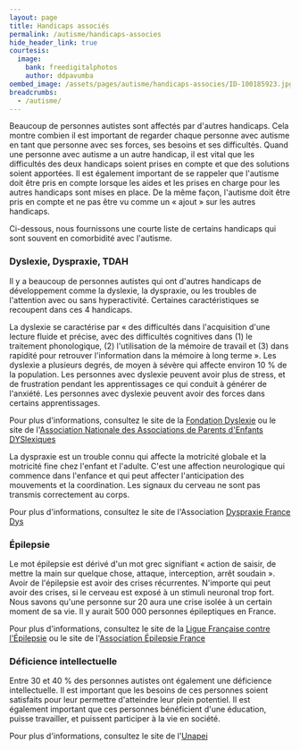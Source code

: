 ```yaml
---
layout: page
title: Handicaps associés
permalink: /autisme/handicaps-associes
hide_header_link: true
courtesis:
  image:
    bank: freedigitalphotos
    author: ddpavumba
oembed_image: /assets/pages/autisme/handicaps-associes/ID-100185923.jpg
breadcrumbs:
  - /autisme/
---
```

Beaucoup de personnes autistes sont affectés par d'autres handicaps.
Cela montre combien il est important de regarder chaque personne avec autisme
en tant que personne avec ses forces, ses besoins et ses difficultés.
Quand une personne avec autisme a un autre handicap, il est vital que les difficultés
des deux handicaps soient prises en compte et que des solutions soient apportées.
Il est également important de se rappeler que l'autisme doit être pris en compte
lorsque les aides et les prises en charge pour les autres handicaps sont mises en place.
De la même façon, l'autisme doit être pris en compte et ne pas être vu comme un
«&nbsp;ajout&nbsp;» sur les autres handicaps.

Ci-dessous, nous fournissons une courte liste de certains handicaps qui sont souvent
en comorbidité avec l'autisme.

<amp-img class="left" width="300" height="200" src="{{ site.amp_img_cache_url }}/assets/pages/autisme/handicaps-associes/ID-100185923.jpg" alt="ID-100185923"></amp-img>

### Dyslexie, Dyspraxie, TDAH

Il y a beaucoup de personnes autistes qui ont d'autres handicaps de développement
comme la dyslexie, la dyspraxie, ou les troubles de l'attention avec ou sans hyperactivité.
Certaines caractéristiques se recoupent dans ces 4 handicaps.

La dyslexie se caractérise par «&nbsp;des difficultés dans l'acquisition d'une lecture fluide et précise, avec des difficultés cognitives dans (1) le traitement phonologique, (2) l'utilisation de la mémoire de travail et (3) dans rapidité pour retrouver l'information dans la mémoire à long terme&nbsp;».
Les dyslexie a plusieurs degrés, de moyen à sévère qui affecte environ 10&nbsp;% de la population.
Les personnes avec dyslexie peuvent avoir plus de stress, et de frustration pendant les apprentissages ce qui conduit à générer de l'anxiété.
Les personnes avec dyslexie peuvent avoir des forces dans certains apprentissages.

Pour plus d'informations, consultez le site de la [Fondation Dyslexie](http://www.fondation-dyslexie.org) ou le site de l'[Association Nationale des Associations de Parents d'Enfants DYSlexiques](http://www.apedys.org/dyslexie/index.php?op=edito)


La dyspraxie est un trouble connu qui affecte la motricité globale et la motricité fine chez l'enfant et l'adulte.
C'est une affection neurologique qui commence dans l'enfance et qui peut affecter l'anticipation des mouvements et la coordination. Les signaux du cerveau ne sont pas transmis correctement au corps.

Pour plus d'informations, consultez le site de l'Association [Dyspraxie France Dys](http://www.dyspraxies.fr/)

### Épilepsie
Le mot épilepsie est dérivé d'un mot grec signifiant «&nbsp;action de saisir, de mettre la main sur quelque chose, attaque, interception, arrêt soudain&nbsp;».
Avoir de l'épilepsie est avoir des crises récurrentes. N'importe qui peut avoir des crises, si le cerveau est exposé à un stimuli neuronal trop fort.
Nous savons qu'une personne sur 20 aura une crise isolée à un certain moment de sa vie.
Il y aurait 500 000 personnes épileptiques en France.

Pour plus d'informations, consultez le site de la [Ligue Française contre l'Épilepsie](http://www.lfce.fr/Ligue-Francaise-contre-l-Epilepsie-LFCE_a101.html) ou le site de l'[Association Épilepsie France](http://www.epilepsie-france.com/lepilepsie/maladie/en-quelques-mots.html)

### Déficience intellectuelle

Entre 30 et 40&nbsp;% des personnes autistes ont également une déficience intellectuelle.
Il est important que les besoins de ces personnes soient satisfaits pour leur permettre d'atteindre leur plein potentiel.
Il est également important que ces personnes bénéficient d'une éducation, puisse travailler, et puissent participer à la vie en société.

Pour plus d'informations, consultez le site de l'[Unapei](http://www.unapei.org/)

